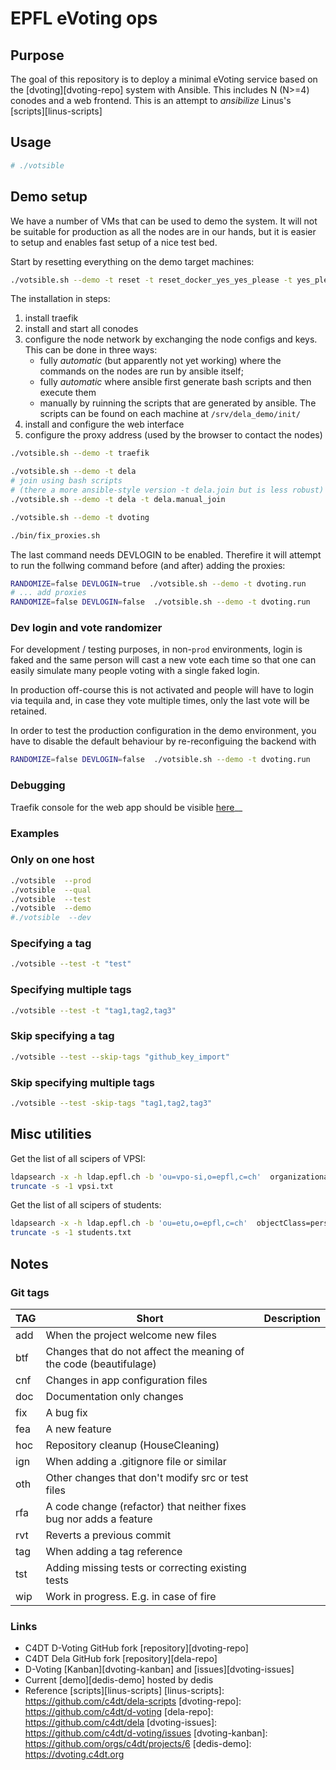 # EPFL eVoting ops

## Purpose

The goal of this repository is to deploy a minimal eVoting service based on 
the [dvoting][dvoting-repo] system with Ansible. This includes N (N>=4) conodes and a web frontend.
This is an attempt to _ansibilize_ Linus's [scripts][linus-scripts]

## Usage

```bash
# ./votsible
```

## Demo setup
We have a number of VMs that can be used to demo the system. It will not be 
suitable for production as all the nodes are in our hands, but it is easier
to setup and enables fast setup of a nice test bed.

Start by resetting everything on the demo target machines:

```bash
./votsible.sh --demo -t reset -t reset_docker_yes_yes_please -t yes_please_reset_docker_volumes_too
```

The installation in steps:
 1. install traefik
 2. install and start all conodes
 3. configure the node network by exchanging the node configs and keys. This
    can be done in three ways:
    * fully _automatic_ (but apparently not yet working) where the commands
      on the nodes are run by ansible itself;
    * fully _automatic_ where ansible first generate bash scripts and then
      execute them
    * manually by ruinning the scripts that are generated by ansible. The
      scripts can be found on each machine at `/srv/dela_demo/init/`
 4. install and configure the web interface
 5. configure the proxy address (used by the browser to contact the nodes)

```bash
./votsible.sh --demo -t traefik

./votsible.sh --demo -t dela
# join using bash scripts
# (there a more ansible-style version -t dela.join but is less robust)
./votsible.sh --demo -t dela -t dela.manual_join

./votsible.sh --demo -t dvoting

./bin/fix_proxies.sh
```

The last command needs DEVLOGIN to be enabled. Therefire it will attempt to
run the follwing command before (and after) adding the proxies:

```bash
RANDOMIZE=false DEVLOGIN=true  ./votsible.sh --demo -t dvoting.run
# ... add proxies
RANDOMIZE=false DEVLOGIN=false  ./votsible.sh --demo -t dvoting.run
```

### Dev login and vote randomizer
For development / testing purposes, in non-`prod` environments, login is faked
and the same person will cast a new vote each time so that one can easily
simulate many people voting with a single faked login.

In production off-course this is not activated and people will have to login
via tequila and, in case they vote multiple times, only the last vote will 
be retained.

In order to test the production configuration in the demo environment, you have
to disable the default behaviour by re-reconfiguing the backend with

```bash
RANDOMIZE=false DEVLOGIN=false  ./votsible.sh --demo -t dvoting.run
```

### Debugging
Traefik console for the web app should be visible [here](https://evtraefik.fsd.team/dashboard)__

### Examples

### Only on one host

```bash
./votsible  --prod
./votsible  --qual
./votsible  --test
./votsible  --demo
#./votsible  --dev
```

### Specifying a tag

```bash
./votsible --test -t "test"
```

### Specifying multiple tags

```bash
./votsible --test -t "tag1,tag2,tag3"
```

### Skip specifying a tag

```bash
./votsible --test --skip-tags "github_key_import"
```

### Skip specifying multiple tags

```bash
./votsible --test -skip-tags "tag1,tag2,tag3"
```


## Misc utilities
Get the list of all scipers of VPSI:
```bash
ldapsearch -x -h ldap.epfl.ch -b 'ou=vpo-si,o=epfl,c=ch'  organizationalStatus=Personnel uniqueIdentifier | awk '/^uniqueIdentifier/{print $2;}' | sort -u >  vpsi.txt
truncate -s -1 vpsi.txt
```

Get the list of all scipers of students:
```bash
ldapsearch -x -h ldap.epfl.ch -b 'ou=etu,o=epfl,c=ch'  objectClass=person uniqueIdentifier | awk '/^uniqueIdentifier/{print $2;}' > students.txt
truncate -s -1 students.txt
```


## Notes

### Git tags
| TAG | Short | Description |
| --- | ----- | ----------- |
| add | When the project welcome new files
| btf | Changes that do not affect the meaning of the code (beautifulage)
| cnf | Changes in app configuration files
| doc | Documentation only changes
| fix | A bug fix
| fea | A new feature
| hoc | Repository cleanup (HouseCleaning)
| ign | When adding a .gitignore file or similar
| oth | Other changes that don't modify src or test files
| rfa | A code change (refactor) that neither fixes bug nor adds a feature
| rvt | Reverts a previous commit
| tag | When adding a tag reference
| tst | Adding missing tests or correcting existing tests
| wip | Work in progress. E.g. in case of fire

### Links
 * C4DT D-Voting GitHub fork [repository][dvoting-repo]
 * C4DT Dela GitHub fork [repository][dela-repo]
 * D-Voting [Kanban][dvoting-kanban] and [issues][dvoting-issues]
 * Current [demo][dedis-demo] hosted by dedis
 * Reference [scripts][linus-scripts]
[linus-scripts]: https://github.com/c4dt/dela-scripts
[dvoting-repo]: https://github.com/c4dt/d-voting
[dela-repo]: https://github.com/c4dt/dela
[dvoting-issues]: https://github.com/c4dt/d-voting/issues
[dvoting-kanban]: https://github.com/orgs/c4dt/projects/6
[dedis-demo]: https://dvoting.c4dt.org


